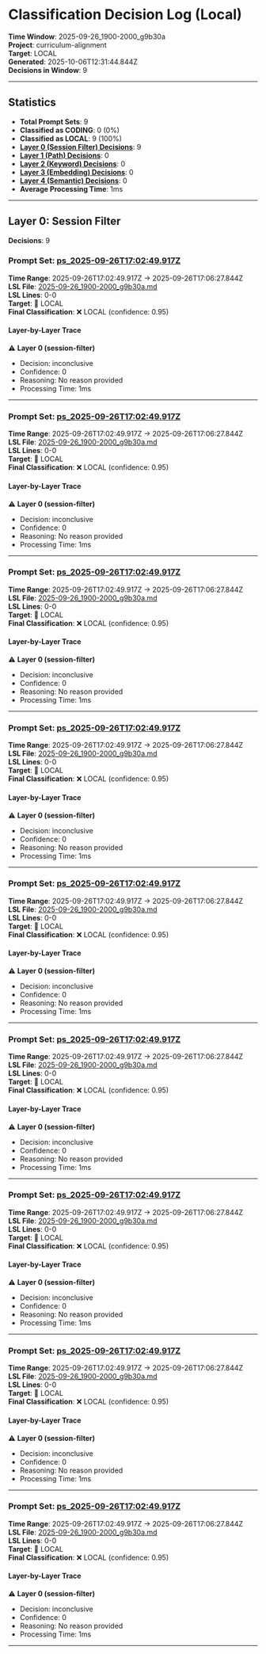 # Classification Decision Log (Local)

**Time Window**: 2025-09-26_1900-2000_g9b30a<br>
**Project**: curriculum-alignment<br>
**Target**: LOCAL<br>
**Generated**: 2025-10-06T12:31:44.844Z<br>
**Decisions in Window**: 9

---

## Statistics

- **Total Prompt Sets**: 9
- **Classified as CODING**: 0 (0%)
- **Classified as LOCAL**: 9 (100%)
- **[Layer 0 (Session Filter) Decisions](#layer-0-session-filter)**: 9
- **[Layer 1 (Path) Decisions](#layer-1-path)**: 0
- **[Layer 2 (Keyword) Decisions](#layer-2-keyword)**: 0
- **[Layer 3 (Embedding) Decisions](#layer-3-embedding)**: 0
- **[Layer 4 (Semantic) Decisions](#layer-4-semantic)**: 0
- **Average Processing Time**: 1ms

---

## Layer 0: Session Filter

**Decisions**: 9

### Prompt Set: [ps_2025-09-26T17:02:49.917Z](../../history/2025-09-26_1900-2000_g9b30a.md#ps_2025-09-26T17:02:49.917Z)

**Time Range**: 2025-09-26T17:02:49.917Z → 2025-09-26T17:06:27.844Z<br>
**LSL File**: [2025-09-26_1900-2000_g9b30a.md](../../history/2025-09-26_1900-2000_g9b30a.md#ps_2025-09-26T17:02:49.917Z)<br>
**LSL Lines**: 0-0<br>
**Target**: 📍 LOCAL<br>
**Final Classification**: ❌ LOCAL (confidence: 0.95)

#### Layer-by-Layer Trace

⚠️ **Layer 0 (session-filter)**
- Decision: inconclusive
- Confidence: 0
- Reasoning: No reason provided
- Processing Time: 1ms

---

### Prompt Set: [ps_2025-09-26T17:02:49.917Z](../../history/2025-09-26_1900-2000_g9b30a.md#ps_2025-09-26T17:02:49.917Z)

**Time Range**: 2025-09-26T17:02:49.917Z → 2025-09-26T17:06:27.844Z<br>
**LSL File**: [2025-09-26_1900-2000_g9b30a.md](../../history/2025-09-26_1900-2000_g9b30a.md#ps_2025-09-26T17:02:49.917Z)<br>
**LSL Lines**: 0-0<br>
**Target**: 📍 LOCAL<br>
**Final Classification**: ❌ LOCAL (confidence: 0.95)

#### Layer-by-Layer Trace

⚠️ **Layer 0 (session-filter)**
- Decision: inconclusive
- Confidence: 0
- Reasoning: No reason provided
- Processing Time: 1ms

---

### Prompt Set: [ps_2025-09-26T17:02:49.917Z](../../history/2025-09-26_1900-2000_g9b30a.md#ps_2025-09-26T17:02:49.917Z)

**Time Range**: 2025-09-26T17:02:49.917Z → 2025-09-26T17:06:27.844Z<br>
**LSL File**: [2025-09-26_1900-2000_g9b30a.md](../../history/2025-09-26_1900-2000_g9b30a.md#ps_2025-09-26T17:02:49.917Z)<br>
**LSL Lines**: 0-0<br>
**Target**: 📍 LOCAL<br>
**Final Classification**: ❌ LOCAL (confidence: 0.95)

#### Layer-by-Layer Trace

⚠️ **Layer 0 (session-filter)**
- Decision: inconclusive
- Confidence: 0
- Reasoning: No reason provided
- Processing Time: 1ms

---

### Prompt Set: [ps_2025-09-26T17:02:49.917Z](../../history/2025-09-26_1900-2000_g9b30a.md#ps_2025-09-26T17:02:49.917Z)

**Time Range**: 2025-09-26T17:02:49.917Z → 2025-09-26T17:06:27.844Z<br>
**LSL File**: [2025-09-26_1900-2000_g9b30a.md](../../history/2025-09-26_1900-2000_g9b30a.md#ps_2025-09-26T17:02:49.917Z)<br>
**LSL Lines**: 0-0<br>
**Target**: 📍 LOCAL<br>
**Final Classification**: ❌ LOCAL (confidence: 0.95)

#### Layer-by-Layer Trace

⚠️ **Layer 0 (session-filter)**
- Decision: inconclusive
- Confidence: 0
- Reasoning: No reason provided
- Processing Time: 1ms

---

### Prompt Set: [ps_2025-09-26T17:02:49.917Z](../../history/2025-09-26_1900-2000_g9b30a.md#ps_2025-09-26T17:02:49.917Z)

**Time Range**: 2025-09-26T17:02:49.917Z → 2025-09-26T17:06:27.844Z<br>
**LSL File**: [2025-09-26_1900-2000_g9b30a.md](../../history/2025-09-26_1900-2000_g9b30a.md#ps_2025-09-26T17:02:49.917Z)<br>
**LSL Lines**: 0-0<br>
**Target**: 📍 LOCAL<br>
**Final Classification**: ❌ LOCAL (confidence: 0.95)

#### Layer-by-Layer Trace

⚠️ **Layer 0 (session-filter)**
- Decision: inconclusive
- Confidence: 0
- Reasoning: No reason provided
- Processing Time: 1ms

---

### Prompt Set: [ps_2025-09-26T17:02:49.917Z](../../history/2025-09-26_1900-2000_g9b30a.md#ps_2025-09-26T17:02:49.917Z)

**Time Range**: 2025-09-26T17:02:49.917Z → 2025-09-26T17:06:27.844Z<br>
**LSL File**: [2025-09-26_1900-2000_g9b30a.md](../../history/2025-09-26_1900-2000_g9b30a.md#ps_2025-09-26T17:02:49.917Z)<br>
**LSL Lines**: 0-0<br>
**Target**: 📍 LOCAL<br>
**Final Classification**: ❌ LOCAL (confidence: 0.95)

#### Layer-by-Layer Trace

⚠️ **Layer 0 (session-filter)**
- Decision: inconclusive
- Confidence: 0
- Reasoning: No reason provided
- Processing Time: 1ms

---

### Prompt Set: [ps_2025-09-26T17:02:49.917Z](../../history/2025-09-26_1900-2000_g9b30a.md#ps_2025-09-26T17:02:49.917Z)

**Time Range**: 2025-09-26T17:02:49.917Z → 2025-09-26T17:06:27.844Z<br>
**LSL File**: [2025-09-26_1900-2000_g9b30a.md](../../history/2025-09-26_1900-2000_g9b30a.md#ps_2025-09-26T17:02:49.917Z)<br>
**LSL Lines**: 0-0<br>
**Target**: 📍 LOCAL<br>
**Final Classification**: ❌ LOCAL (confidence: 0.95)

#### Layer-by-Layer Trace

⚠️ **Layer 0 (session-filter)**
- Decision: inconclusive
- Confidence: 0
- Reasoning: No reason provided
- Processing Time: 1ms

---

### Prompt Set: [ps_2025-09-26T17:02:49.917Z](../../history/2025-09-26_1900-2000_g9b30a.md#ps_2025-09-26T17:02:49.917Z)

**Time Range**: 2025-09-26T17:02:49.917Z → 2025-09-26T17:06:27.844Z<br>
**LSL File**: [2025-09-26_1900-2000_g9b30a.md](../../history/2025-09-26_1900-2000_g9b30a.md#ps_2025-09-26T17:02:49.917Z)<br>
**LSL Lines**: 0-0<br>
**Target**: 📍 LOCAL<br>
**Final Classification**: ❌ LOCAL (confidence: 0.95)

#### Layer-by-Layer Trace

⚠️ **Layer 0 (session-filter)**
- Decision: inconclusive
- Confidence: 0
- Reasoning: No reason provided
- Processing Time: 1ms

---

### Prompt Set: [ps_2025-09-26T17:02:49.917Z](../../history/2025-09-26_1900-2000_g9b30a.md#ps_2025-09-26T17:02:49.917Z)

**Time Range**: 2025-09-26T17:02:49.917Z → 2025-09-26T17:06:27.844Z<br>
**LSL File**: [2025-09-26_1900-2000_g9b30a.md](../../history/2025-09-26_1900-2000_g9b30a.md#ps_2025-09-26T17:02:49.917Z)<br>
**LSL Lines**: 0-0<br>
**Target**: 📍 LOCAL<br>
**Final Classification**: ❌ LOCAL (confidence: 0.95)

#### Layer-by-Layer Trace

⚠️ **Layer 0 (session-filter)**
- Decision: inconclusive
- Confidence: 0
- Reasoning: No reason provided
- Processing Time: 1ms

---

